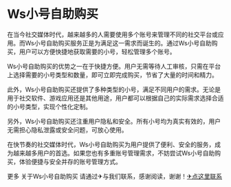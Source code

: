 # Ws小号自助购买

在当今社交媒体时代，越来越多的人需要使用多个账号来管理不同的社交平台或应用。而Ws小号自助购买服务正是为满足这一需求而诞生的。通过Ws小号自助购买，用户可以方便快捷地获取需要的小号，轻松管理多个账号。

Ws小号自助购买的优势之一在于快捷方便。用户无需等待人工审核，只需在平台上选择需要的小号类型和数量，即可立即完成购买，节省了大量的时间和精力。

此外，Ws小号自助购买还提供了多种类型的小号，满足不同用户的需求。无论是用于社交软件、游戏应用还是其他用途，用户都可以根据自己的实际需求选择合适的小号类型，实现个性化定制。

另外，Ws小号自助购买还注重用户隐私和安全。所有小号均为真实有效的，用户无需担心隐私泄露或安全问题，可放心使用。

在快节奏的社交媒体时代，Ws小号自助购买为用户提供了便利、安全的服务，成为越来越多用户的首选。如果您也有多重账号管理需求，不妨尝试Ws小号自助购买，体验便捷与安全并存的账号管理方式。

更多 关于Ws小号自助购买 请通过✈与我们联系，感谢阅读，谢谢！[✈点这里联系](https://c.k02.cc)